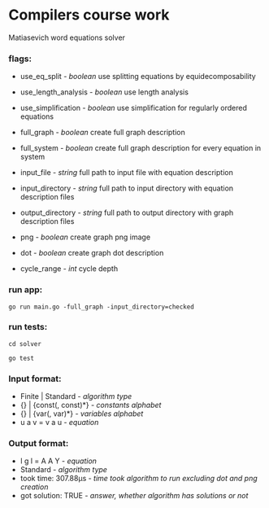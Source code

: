 # Compilers course work

Matiasevich word equations solver

### flags:

- use_eq_split - 
*boolean* use splitting equations by equidecomposability

- use_length_analysis - 
*boolean* use length analysis

- use_simplification - 
*boolean* use simplification for regularly ordered equations

- full_graph - 
*boolean* create full graph description

- full_system - 
*boolean* create full graph description for every equation in system

- input_file - 
*string* full path to input file with equation description

- input_directory - 
*string* full path to input directory with equation description files

- output_directory - 
*string* full path to output directory with graph description files

- png - 
*boolean* create graph png image

- dot - 
*boolean* create graph dot description

- cycle_range - 
*int* cycle depth

### run app:

` go run main.go -full_graph -input_directory=checked `

### run tests:

` cd solver `

`go test `


### Input format:

- Finite | Standard - *algorithm type*
- {} | {const(, const)*}  - *constants alphabet*
- {} | {var(, var)*} - *variables alphabet*
- u a v = v a u - *equation*

### Output format:

- l g l = A A Y - *equation*
- Standard - *algorithm type*
- took time: 307.88µs - *time took algorithm to run excluding dot and png creation*
- got solution: TRUE - *answer, whether algorithm has solutions or not*